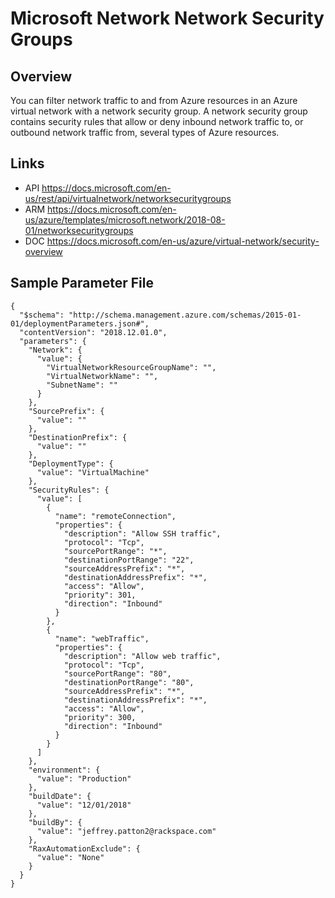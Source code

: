 # Microsoft Network Network Security Groups

## Overview
You can filter network traffic to and from Azure resources in an Azure virtual network with a network security group. A network security group contains security rules that allow or deny inbound network traffic to, or outbound network traffic from, several types of Azure resources.

## Links
- API https://docs.microsoft.com/en-us/rest/api/virtualnetwork/networksecuritygroups
- ARM https://docs.microsoft.com/en-us/azure/templates/microsoft.network/2018-08-01/networksecuritygroups
- DOC https://docs.microsoft.com/en-us/azure/virtual-network/security-overview

## Sample Parameter File
```
{
  "$schema": "http://schema.management.azure.com/schemas/2015-01-01/deploymentParameters.json#",
  "contentVersion": "2018.12.01.0",
  "parameters": {
    "Network": {
      "value": {
        "VirtualNetworkResourceGroupName": "",
        "VirtualNetworkName": "",
        "SubnetName": ""
      }
    },
    "SourcePrefix": {
      "value": ""
    },
    "DestinationPrefix": {
      "value": ""
    },
    "DeploymentType": {
      "value": "VirtualMachine"
    },
    "SecurityRules": {
      "value": [
        {
          "name": "remoteConnection",
          "properties": {
            "description": "Allow SSH traffic",
            "protocol": "Tcp",
            "sourcePortRange": "*",
            "destinationPortRange": "22",
            "sourceAddressPrefix": "*",
            "destinationAddressPrefix": "*",
            "access": "Allow",
            "priority": 301,
            "direction": "Inbound"
          }
        },
        {
          "name": "webTraffic",
          "properties": {
            "description": "Allow web traffic",
            "protocol": "Tcp",
            "sourcePortRange": "80",
            "destinationPortRange": "80",
            "sourceAddressPrefix": "*",
            "destinationAddressPrefix": "*",
            "access": "Allow",
            "priority": 300,
            "direction": "Inbound"
          }
        }
      ]
    },
    "environment": {
      "value": "Production"
    },
    "buildDate": {
      "value": "12/01/2018"
    },
    "buildBy": {
      "value": "jeffrey.patton2@rackspace.com"
    },
    "RaxAutomationExclude": {
      "value": "None"
    }
  }
}
```